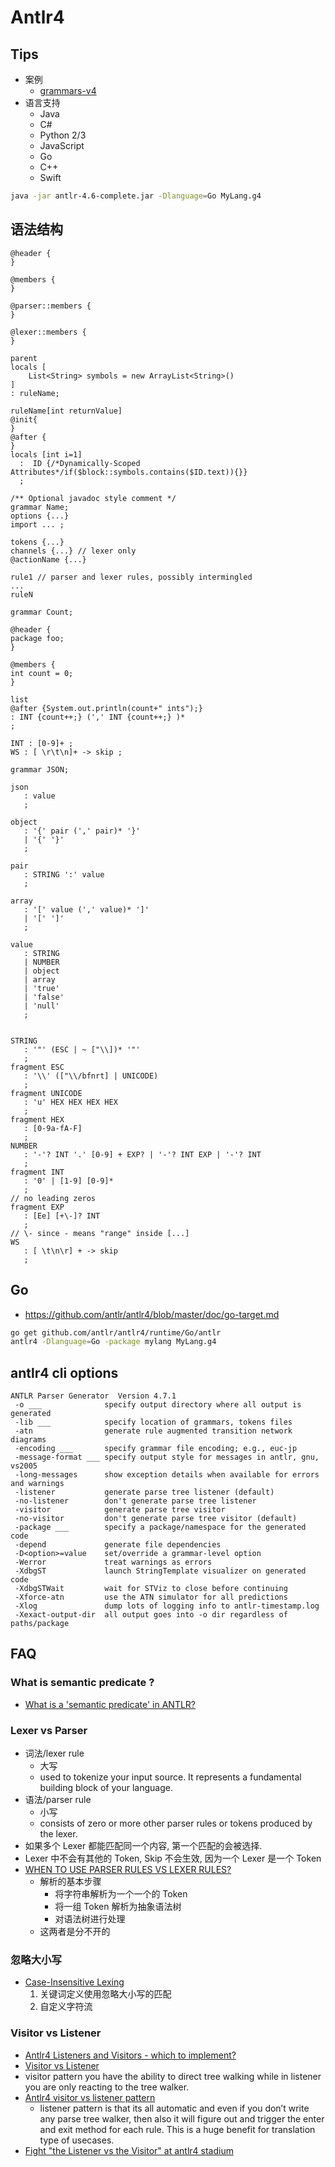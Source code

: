 # Antlr4

## Tips
* 案例
  * [grammars-v4](https://github.com/antlr/grammars-v4)
* 语言支持
  * Java
  * C#
  * Python 2/3
  * JavaScript
  * Go
  * C++
  * Swift



```bash
java -jar antlr-4.6-complete.jar -Dlanguage=Go MyLang.g4
```

## 语法结构

```antlr4
@header {
}

@members {
}

@parser::members {
}

@lexer::members {
}

parent
locals [
    List<String> symbols = new ArrayList<String>()
]
: ruleName;

ruleName[int returnValue]
@init{
}
@after {
}
locals [int i=1]
  :  ID {/*Dynamically-Scoped Attributes*/if($block::symbols.contains($ID.text)){}}
  ;
```

```g4
/** Optional javadoc style comment */
grammar Name;
options {...}
import ... ;
 	
tokens {...}
channels {...} // lexer only
@actionName {...}
 	 
rule1 // parser and lexer rules, possibly intermingled
...
ruleN
```


```
grammar Count;

@header {
package foo;
}

@members {
int count = 0;
}

list
@after {System.out.println(count+" ints");}
: INT {count++;} (',' INT {count++;} )*
;

INT : [0-9]+ ;
WS : [ \r\t\n]+ -> skip ;
```

```antlr
grammar JSON;

json
   : value
   ;

object
   : '{' pair (',' pair)* '}'
   | '{' '}'
   ;

pair
   : STRING ':' value
   ;

array
   : '[' value (',' value)* ']'
   | '[' ']'
   ;

value
   : STRING
   | NUMBER
   | object
   | array
   | 'true'
   | 'false'
   | 'null'
   ;


STRING
   : '"' (ESC | ~ ["\\])* '"'
   ;
fragment ESC
   : '\\' (["\\/bfnrt] | UNICODE)
   ;
fragment UNICODE
   : 'u' HEX HEX HEX HEX
   ;
fragment HEX
   : [0-9a-fA-F]
   ;
NUMBER
   : '-'? INT '.' [0-9] + EXP? | '-'? INT EXP | '-'? INT
   ;
fragment INT
   : '0' | [1-9] [0-9]*
   ;
// no leading zeros
fragment EXP
   : [Ee] [+\-]? INT
   ;
// \- since - means "range" inside [...]
WS
   : [ \t\n\r] + -> skip
   ;
```

## Go
* https://github.com/antlr/antlr4/blob/master/doc/go-target.md

```bash
go get github.com/antlr/antlr4/runtime/Go/antlr
antlr4 -Dlanguage=Go -package mylang MyLang.g4
```

## antlr4 cli options
```
ANTLR Parser Generator  Version 4.7.1
 -o ___              specify output directory where all output is generated
 -lib ___            specify location of grammars, tokens files
 -atn                generate rule augmented transition network diagrams
 -encoding ___       specify grammar file encoding; e.g., euc-jp
 -message-format ___ specify output style for messages in antlr, gnu, vs2005
 -long-messages      show exception details when available for errors and warnings
 -listener           generate parse tree listener (default)
 -no-listener        don't generate parse tree listener
 -visitor            generate parse tree visitor
 -no-visitor         don't generate parse tree visitor (default)
 -package ___        specify a package/namespace for the generated code
 -depend             generate file dependencies
 -D<option>=value    set/override a grammar-level option
 -Werror             treat warnings as errors
 -XdbgST             launch StringTemplate visualizer on generated code
 -XdbgSTWait         wait for STViz to close before continuing
 -Xforce-atn         use the ATN simulator for all predictions
 -Xlog               dump lots of logging info to antlr-timestamp.log
 -Xexact-output-dir  all output goes into -o dir regardless of paths/package
```

## FAQ

### What is semantic predicate ?
* [What is a 'semantic predicate' in ANTLR?](https://stackoverflow.com/q/3056441/1870054)

### Lexer vs Parser
* 词法/lexer rule
  * 大写
  * used to tokenize your input source. It represents a fundamental building block of your language.
* 语法/parser rule
  * 小写
  * consists of zero or more other parser rules or tokens produced by the lexer.
* 如果多个 Lexer 都能匹配同一个内容, 第一个匹配的会被选择.
* Lexer 中不会有其他的 Token, Skip 不会生效, 因为一个 Lexer 是一个 Token
* [WHEN TO USE PARSER RULES VS LEXER RULES?](https://www.3dbuzz.com/forum/threads/203932-ANTLR-When-to-use-Parser-Rules-vs-Lexer-Rules)
  * 解析的基本步骤
    * 将字符串解析为一个一个的 Token
    * 将一组 Token 解析为抽象语法树
    * 对语法树进行处理
  * 这两者是分不开的

### 忽略大小写
* [Case-Insensitive Lexing](https://github.com/antlr/antlr4/blob/master/doc/case-insensitive-lexing.md)
  1. 关键词定义使用忽略大小写的匹配
  2. 自定义字符流

### Visitor vs Listener
* [Antlr4 Listeners and Visitors - which to implement?](https://stackoverflow.com/questions/20714492)
* [Visitor vs Listener](http://jakubdziworski.github.io/java/2016/04/01/antlr_visitor_vs_listener.html)
* visitor pattern you have the ability to direct tree walking while in listener you are only reacting to the tree walker.
* [Antlr4 visitor vs listener pattern](http://saumitra.me/blog/antlr4-visitor-vs-listener-pattern/)
  * listener pattern is that its all automatic and even if you don’t write any parse tree walker, then also it will figure out and trigger the enter and exit method for each rule. This is a huge benefit for translation type of usecases.
* [Fight "the Listener vs the Visitor" at antlr4 stadium](http://developers-club.com/posts/259691/)
